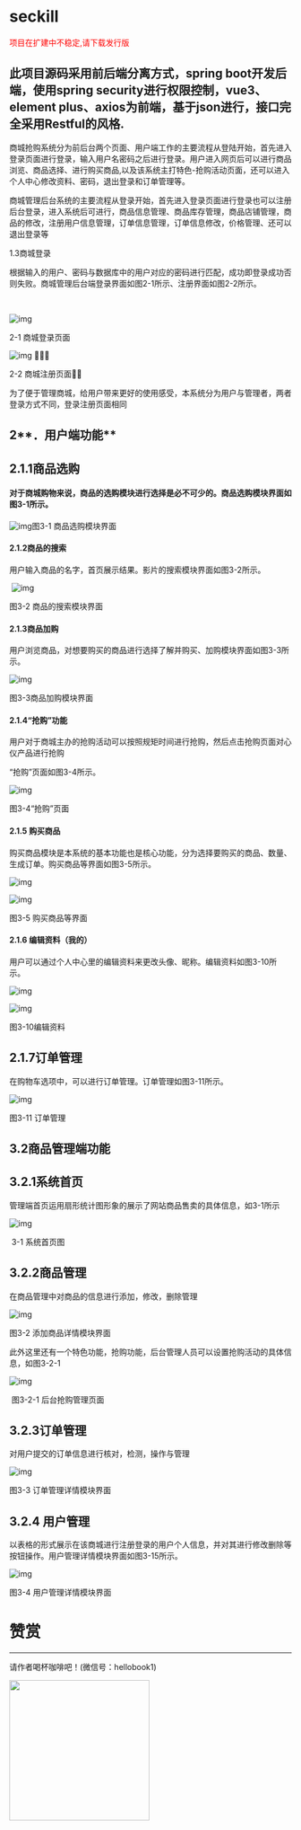 #  seckill

<span style="color: red;">项目在扩建中不稳定,请下载发行版</span>

## 此项目源码采用前后端分离方式，spring boot开发后端，使用spring security进行权限控制，vue3、element plus、axios为前端，基于json进行，接口完全采用Restful的风格.

商城抢购系统分为前后台两个页面、用户端工作的主要流程从登陆开始，首先进入登录页面进行登录，输入用户名密码之后进行登录。用户进入网页后可以进行商品浏览、商品选择、进行购买商品,以及该系统主打特色-抢购活动页面，还可以进入个人中心修改资料、密码，退出登录和订单管理等。

商城管理后台系统的主要流程从登录开始，首先进入登录页面进行登录也可以注册后台登录，进入系统后可进行，商品信息管理、商品库存管理，商品店铺管理，商品的修改，注册用户信息管理，订单信息管理，订单信息修改，价格管理、还可以退出登录等

 

 

 

1.3商城登录

根据输入的用户、密码与数据库中的用户对应的密码进行匹配，成功即登录成功否则失败。商城管理后台端登录界面如图2-1所示、注册界面如图2-2所示。

​             

 

 

![img](https://gitee.com/f1dao/images/raw/master/wps17.jpg) 

2-1 商城登录页面

 

 

![img](https://gitee.com/f1dao/images/raw/master/wps18.jpg) 

2-2 商城注册页面

 

为了便于管理商城，给用户带来更好的使用感受，本系统分为用户与管理者，两者登录方式不同，登录注册页面相同

 

 

 

## **2****．用户端功能**

 

## 2.1.1商品选购

#### 对于商城购物来说，商品的选购模块进行选择是必不可少的。商品选购模块界面如图3-1所示。

 

![img](https://gitee.com/f1dao/images/raw/master/wps19.jpg)图3-1 商品选购模块界面

#### 2.1.2商品的搜索

用户输入商品的名字，首页展示结果。影片的搜索模块界面如图3-2所示。

​          ![img](https://gitee.com/f1dao/images/raw/master/wps20.jpg)

图3-2 商品的搜索模块界面

 

#### 2.1.3商品加购

用户浏览商品，对想要购买的商品进行选择了解并购买、加购模块界面如图3-3所示。

![img](https://gitee.com/f1dao/images/raw/master/wps21.jpg)

图3-3商品加购模块界面

#### 2.1.4“抢购”功能

用户对于商城主办的抢购活动可以按照规矩时间进行抢购，然后点击抢购页面对心仪产品进行抢购

“抢购”页面如图3-4所示。

![img](https://gitee.com/f1dao/images/raw/master/wps22.jpg)

 

 

 

图3-4“抢购”页面

#### 2.1.5 购买商品

购买商品模块是本系统的基本功能也是核心功能，分为选择要购买的商品、数量、生成订单。购买商品等界面如图3-5所示。

![img](https://gitee.com/f1dao/images/raw/master/wps23.jpg)

 

![img](https://gitee.com/f1dao/images/raw/master/wps24.jpg)

图3-5 购买商品等界面

 

 

#### 2.1.6 编辑资料（我的）

用户可以通过个人中心里的编辑资料来更改头像、昵称。编辑资料如图3-10所示。

![img](https://gitee.com/f1dao/images/raw/master/wps25.jpg) 

 

 

 

![img](https://gitee.com/f1dao/images/raw/master/wps26.jpg) 

图3-10编辑资料

## 2.1.7订单管理

 

在购物车选项中，可以进行订单管理。订单管理如图3-11所示。

![img](https://gitee.com/f1dao/images/raw/master/wps27.jpg)

图3-11 订单管理

 

 

 

## **3.2商品管理端功能**

## 3.2.1系统首页

管理端首页运用扇形统计图形象的展示了网站商品售卖的具体信息，如3-1所示

 

![img](https://gitee.com/f1dao/images/raw/master/wps28.jpg) 

​             3-1 系统首页图

 

## 3.2.2商品管理 

在商品管理中对商品的信息进行添加，修改，删除管理

![img](https://gitee.com/f1dao/images/raw/master/wps29.jpg) 

图3-2 添加商品详情模块界面

 

 

此外这里还有一个特色功能，抢购功能，后台管理人员可以设置抢购活动的具体信息，如图3-2-1

![img](https://gitee.com/f1dao/images/raw/master/wps30.jpg) 

​           图3-2-1 后台抢购管理页面

 

 

 

## 3.2.3订单管理

对用户提交的订单信息进行核对，检测，操作与管理

![img](https://gitee.com/f1dao/images/raw/master/wps31.jpg) 

图3-3 订单管理详情模块界面

 

## 3.2.4 用户管理

以表格的形式展示在该商城进行注册登录的用户个人信息，并对其进行修改删除等按钮操作。用户管理详情模块界面如图3-15所示。

![img](https://gitee.com/f1dao/images/raw/master/wps32.jpg) 

图3-4 用户管理详情模块界面

# 赞赏
***
请作者喝杯咖啡吧！(微信号：hellobook1)

<img width="250" src="https://gitee.com/f1dao/images/raw/master/1626671153432.png" alt="">
 

 

 

 